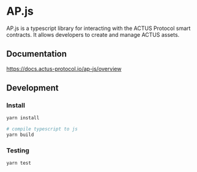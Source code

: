 # AP.js

AP.js is a typescript library for interacting with the ACTUS Protocol smart contracts. 
It allows developers to create and manage ACTUS assets.

## Documentation
https://docs.actus-protocol.io/ap-js/overview

## Development

### Install
```sh
yarn install

# compile typescript to js
yarn build
```

### Testing
```sh
yarn test
```
